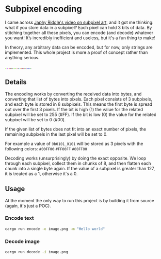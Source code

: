 # Subpixel encoding
I came across [Japhy Riddle's video on subpixel art](https://www.youtube.com/watch?v=SlS3FOmKUbE), 
and it got me thinking: what if you store data in a subpixel? Each pixel can hold 3 bits of data. By
stitching together all these pixels, you can encode (and decode) whatever you want! It’s incredibly
inefficient and useless, but it's a fun thing to make!

In theory, any arbitrary data can be encoded, but for now, only strings are implemented. This whole 
project is more a proof of concept rather than anything serious.

![Example](./example.png)

## Details
The encoding works by converting the received data into bytes, and converting that list of bytes 
into pixels. Each pixel consists of 3 subpixels, and each byte is stored in 8 subpixels. This means 
the first byte is spread out over the first 3 pixels. If the bit is high (1) the value for the 
related subpixel will be set to 255 (#FF). If the bit is low (0) the value for the related subpixel
will be set to 0 (#00).

If the given list of bytes does not fit into an exact number of pixels, the remaining subpixels in
the last pixel will be set to 0.

For example a value of `0b0101_0101` will be stored as 3 pixels with the following colors:
`#00FF00` `#FF00FF` `#00FF00`

Decoding works (unsurprisingly) by doing the exact opposite. We loop through each subpixel, collect
them in chunks of 8, and then flatten each chunk into a single byte again. If the value of a
subpixel is greater than 127, it is treated as a 1, otherwise it's a 0.

## Usage
At the moment the only way to run this project is by building it from source (again, it's just a POC).

### Encode text
```sh
cargo run encode -o image.png -m "Hello world"
```

### Decode image
```sh
cargo run decode -i image.png
```